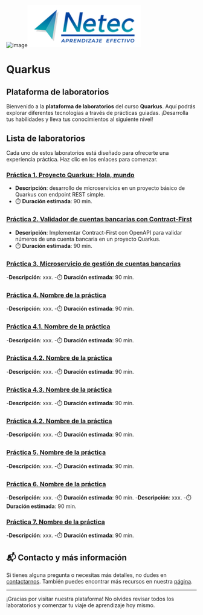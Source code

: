<img width="2666" height="238" alt="image" src="https://github.com/user-attachments/assets/a8f1b74b-fa05-405f-90e7-4b55ea1a7806" /><img src="images/neteclogo.png" alt="logo" width="300"/>

# Quarkus

## Plataforma de laboratorios

Bienvenido a la **plataforma de laboratorios** del curso **Quarkus**. Aquí podrás explorar diferentes tecnologías a través de prácticas guiadas. ¡Desarrolla tus habilidades y lleva tus conocimientos al siguiente nivel!

## Lista de laboratorios

Cada uno de estos laboratorios está diseñado para ofrecerte una experiencia práctica. Haz clic en los enlaces para comenzar.

### [Práctica 1. Proyecto Quarkus: Hola, mundo](Practica1.md) 
- **Descripción**: desarrollo de microservicios en un proyecto básico de Quarkus con endpoint REST simple.
- ⏱️ **Duración estimada**: 90 min.

### [Práctica 2. Validador de cuentas bancarias con Contract-First](./Practica2.md)
- **Descripción**: Implementar Contract-First con OpenAPI para validar números de una cuenta bancaria en un proyecto Quarkus.
- ⏱️ **Duración estimada**: 90 min.
    
### [Práctica 3. Microservicio de gestión de cuentas bancarias](./Practica3.md) 
 -**Descripción**: xxx.
 -⏱️ **Duración estimada**: 90 min.

### [Práctica 4. Nombre de la práctica](./Laboratorio_2.md)
 -**Descripción**: xxx.
 -⏱️ **Duración estimada**: 90 min.

### [Práctica 4.1. Nombre de la práctica](./Laboratorio_1.md) 
 -**Descripción**: xxx.
 -⏱️ **Duración estimada**: 90 min.

### [Práctica 4.2. Nombre de la práctica](./Laboratorio_2.md)
 -**Descripción**: xxx.
 -⏱️ **Duración estimada**: 90 min.

### [Práctica 4.3. Nombre de la práctica](./Laboratorio_1.md) 
 -**Descripción**: xxx.
 -⏱️ **Duración estimada**: 90 min.

### [Práctica 4.2. Nombre de la práctica](./Laboratorio_2.md)
 -**Descripción**: xxx.
 -⏱️ **Duración estimada**: 90 min.

### [Práctica 5. Nombre de la práctica](./Laboratorio_1.md) 
 -**Descripción**: xxx.
 -⏱️ **Duración estimada**: 90 min.

### [Práctica 6. Nombre de la práctica](./Laboratorio_2.md)
 -**Descripción**: xxx.
 -⏱️ **Duración estimada**: 90 min.
 -**Descripción**: xxx.
 -⏱️**Duración estimada**: 90 min.

### [Práctica 7. Nombre de la práctica](./Laboratorio_2.md)
 -**Descripción**: xxx.
 -⏱️ **Duración estimada**: 90 min.


## 📬 **Contacto y más información**

Si tienes alguna pregunta o necesitas más detalles, no dudes en [contactarnos](mailto:soporte@netec.com). También puedes encontrar más recursos en nuestra [página](https://netec.com).

---

¡Gracias por visitar nuestra plataforma! No olvides revisar todos los laboratorios y comenzar tu viaje de aprendizaje hoy mismo.
